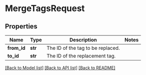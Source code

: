 # MergeTagsRequest

## Properties
Name | Type | Description | Notes
------------ | ------------- | ------------- | -------------
**from_id** | **str** | The ID of the tag to be replaced. | 
**to_id** | **str** | The ID of the replacement tag. | 

[[Back to Model list]](../README.md#documentation-for-models) [[Back to API list]](../README.md#documentation-for-api-endpoints) [[Back to README]](../README.md)

